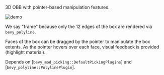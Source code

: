 3D OBB with pointer-based manipulation features.

![demo](https://github.com/bevy_fsl_box_frame/images/demo.gif)

We say "frame" because only the 12 edges of the box are rendered via
`bevy_polyline`.

Faces of the box can be dragged by the pointer to manipulate the box extents.
As the pointer hovers over each face, visual feedback is provided (highlight
material).

Depends on [`bevy_mod_picking::DefaultPickingPlugins`] and
[`bevy_polyline::PolylinePlugin`].
